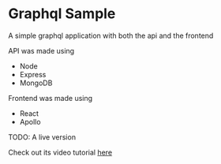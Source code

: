 # Graphql Sample
A simple graphql application with both the api and the frontend

API was made using
* Node
* Express
* MongoDB

Frontend was made using
* React
* Apollo

TODO: A live version

Check out its video tutorial [here](https://www.youtube.com/playlist?list=PL4cUxeGkcC9iK6Qhn-QLcXCXPQUov1U7f)